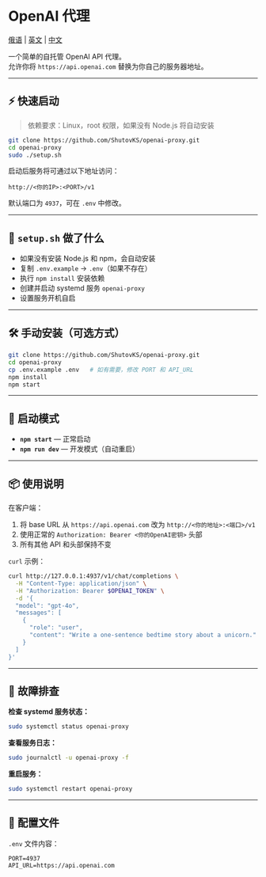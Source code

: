 ﻿# OpenAI 代理

[俄语](./README.md) | [英文](./README.en.md) | [中文](./README.zh.md)

一个简单的自托管 OpenAI API 代理。  
允许你将 `https://api.openai.com` 替换为你自己的服务器地址。

---

## ⚡ 快速启动

> 依赖要求：Linux，root 权限，如果没有 Node.js 将自动安装

```bash
git clone https://github.com/ShutovKS/openai-proxy.git
cd openai-proxy
sudo ./setup.sh
````

启动后服务将可通过以下地址访问：

```
http://<你的IP>:<PORT>/v1
```

默认端口为 `4937`，可在 `.env` 中修改。

---

## 🧰 `setup.sh` 做了什么

* 如果没有安装 Node.js 和 npm，会自动安装
* 复制 `.env.example` → `.env`（如果不存在）
* 执行 `npm install` 安装依赖
* 创建并启动 systemd 服务 `openai-proxy`
* 设置服务开机自启

---

## 🛠 手动安装（可选方式）

```bash
git clone https://github.com/ShutovKS/openai-proxy.git
cd openai-proxy
cp .env.example .env   # 如有需要，修改 PORT 和 API_URL
npm install
npm start
```

---

## 🚀 启动模式

* **`npm start`** — 正常启动
* **`npm run dev`** — 开发模式（自动重启）

---

## 📦 使用说明

在客户端：

1. 将 base URL 从 `https://api.openai.com` 改为 `http://<你的地址>:<端口>/v1`
2. 使用正常的 `Authorization: Bearer <你的OpenAI密钥>` 头部
3. 所有其他 API 和头部保持不变

`curl` 示例：

```bash
curl http://127.0.0.1:4937/v1/chat/completions \
  -H "Content-Type: application/json" \
  -H "Authorization: Bearer $OPENAI_TOKEN" \
  -d '{
  "model": "gpt-4o",
  "messages": [
    {
      "role": "user",
      "content": "Write a one-sentence bedtime story about a unicorn."
    }
  ]
}'
```

---

## 🧯 故障排查

**检查 systemd 服务状态：**

```bash
sudo systemctl status openai-proxy
```

**查看服务日志：**

```bash
sudo journalctl -u openai-proxy -f
```

**重启服务：**

```bash
sudo systemctl restart openai-proxy
```

---

## 📁 配置文件

`.env` 文件内容：

```dotenv
PORT=4937
API_URL=https://api.openai.com
```
